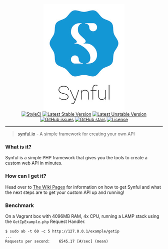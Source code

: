 <p align='center'>
	<img src='https://github.com/nathan-fiscaletti/synful/blob/master/Logo.jpg?raw=true' /><br />
	<a href="https://styleci.io/repos/66602627"><img src="https://styleci.io/repos/66602627/shield?style=flat" alt="StyleCI" /></a>
<a href="https://packagist.org/packages/nafisc/synful"><img src="https://poser.pugx.org/nafisc/synful/v/stable?format=flat" alt="Latest Stable Version" /></a>
<a href="https://packagist.org/packages/nafisc/synful"><img src="https://poser.pugx.org/nafisc/synful/v/unstable?format=flat" alt="Latest Unstable Version" /></a>
<a href="https://github.com/nathan-fiscaletti/synful/issues"><img src="https://img.shields.io/github/issues/nathan-fiscaletti/synful.svg" alt="GitHub issues" /></a>
<a href="https://github.com/nathan-fiscaletti/synful/stargazers"><img src="https://img.shields.io/github/stars/nathan-fiscaletti/synful.svg" alt="GitHub stars" /></a>
<a href="https://packagist.org/packages/nafisc/synful"><img src="https://poser.pugx.org/nafisc/synful/license?format=flat" alt="License" /></a>
</p>

---

> [synful.io](http://synful.io) - A simple framework for creating your own API



### What is it?		
Synful is a simple PHP framework that gives you the tools to create a custom web API in minutes.
		
### How can I get it?		
Head over to [The Wiki Pages](http://github.com/nathan-fiscaletti/synful/wiki) for information on how to get Synful and what the next steps are to get your custom API up and running!

### Benchmark

On a Vagrant box with 4096MB RAM, 4x CPU, running a LAMP stack using the `GetIpExample.php` Request Handler.

```
$ sudo ab -t 60 -c 5 http://127.0.0.1/example/getip
...
Requests per second:    6545.17 [#/sec] (mean)
```
